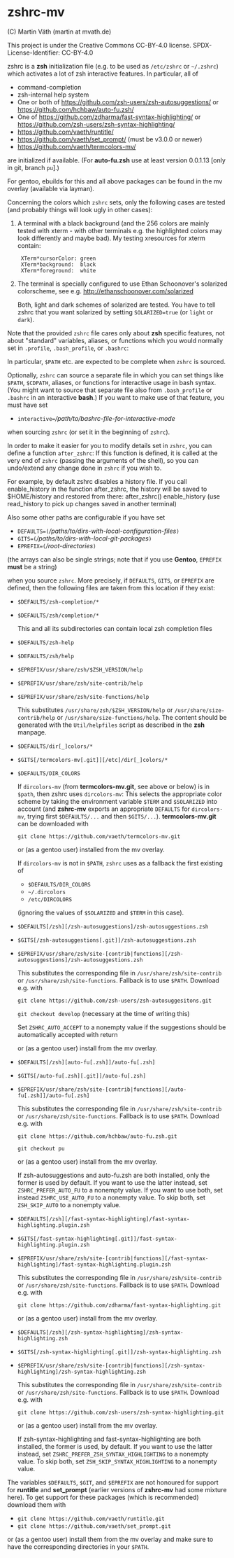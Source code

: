 # zshrc-mv

(C) Martin Väth (martin at mvath.de)

This project is under the Creative Commons CC-BY-4.0 license.
SPDX-License-Identifier: CC-BY-4.0

zshrc is a __zsh__ initialization file (e.g. to be used as `/etc/zshrc` or
`~/.zshrc`) which activates a lot of zsh interactive features.
In particular, all of

- command-completion
- zsh-internal help system
- One or both of https://github.com/zsh-users/zsh-autosuggestions/
  or https://github.com/hchbaw/auto-fu.zsh/
- One of https://github.com/zdharma/fast-syntax-highlighting/
  or https://github.com/zsh-users/zsh-syntax-highlighting/
- https://github.com/vaeth/runtitle/
- https://github.com/vaeth/set_prompt/  (must be v3.0.0 or newer)
- https://github.com/vaeth/termcolors-mv/

are initialized if available.
(For __auto-fu.zsh__ use at least version 0.0.1.13 [only in git, branch `pu`].)

For gentoo, ebuilds for this and all above packages can be found
in the mv overlay (available via layman).

Concerning the colors which `zshrc` sets, only the following cases are tested
(and probably things will look ugly in other cases):
1. A terminal with a black background (and the 256 colors are mainly tested
   with xterm - with other terminals e.g. the highlighted colors may look
   differently and maybe bad).
   My testing xresources for xterm contain:
   ```
	XTerm*cursorColor: green
	XTerm*background:  black
	XTerm*foreground:  white
   ```
2. The terminal is specially configured to use
   Ethan Schoonover's solarized colorscheme, see e.g.
   http://ethanschoonover.com/solarized

   Both, light and dark schemes of solarized are tested.
   You have to tell zshrc that you want solarized by setting
   `SOLARIZED=true` (or `light` or `dark`).

Note that the provided `zshrc` file cares only about __zsh__ specific features,
not about "standard" variables, aliases, or functions which you would
normally set in `.profile`, `.bash_profile`, or `.bashrc`:

In particular, `$PATH` etc. are expected to be complete when `zshrc` is
sourced.

Optionally, `zshrc` can source a separate file in which you can set things
like `$PATH`, `$CDPATH`, aliases, or functions for interactive usage in
bash syntax. (You might want to source that separate file also from
`.bash_profile` or `.bashrc` in an interactive __bash__.)
If you want to make use of that feature, you must have set
-	`interactive=`_/path/to/bashrc-file-for-interactive-mode_

when sourcing `zshrc` (or set it in the beginning of `zshrc`).

In order to make it easier for you to modify details set in `zshrc`,
you can define a function `after_zshrc`: If this function is defined,
it is called at the very end of `zshrc` (passing the arguments of the shell),
so you can undo/extend any change done in `zshrc` if you wish to.

For example, by default zshrc disables a history file.
If you call enable_history in the function after_zshrc,
the history will be saved to $HOME/history and restored from there:
after_zshrc() enable_history
(use read_history to pick up changes saved in another terminal)

Also some other paths are configurable if you have set

-	`DEFAULTS=(`_/paths/to/dirs-with-local-configuration-files_`)`
-	`GITS=(`_/paths/to/dirs-with-local-git-packages_`)`
-	`EPREFIX=(`_/root-directories_`)`

(the arrays can also be single strings; note that if you use __Gentoo__,
`EPREFIX` __must__ be a string)

when you source `zshrc`. More precisely, if `DEFAULTS`, `GITS`, or `EPREFIX`
are defined, then the following files are taken from this location if
they exist:

-	`$DEFAULTS/zsh-completion/*`
-	`$DEFAULTS/zsh/completion/*`

	This and all its subdirectories can contain local zsh completion files

-	`$DEFAULTS/zsh-help`
-	`$DEFAULTS/zsh/help`
-	`$EPREFIX/usr/share/zsh/$ZSH_VERSION/help`
-	`$EPREFIX/usr/share/zsh/site-contrib/help`
-	`$EPREFIX/usr/share/zsh/site-functions/help`

	This substitutes `/usr/share/zsh/$ZSH_VERSION/help` or
	`/usr/share/size-contrib/help` or `/usr/share/size-functions/help`.
	The content should be generated with the `Util/helpfiles` script
	as described in the __zsh__ manpage.

-	`$DEFAULTS/dir[_]colors/*`
-	`$GITS[/termcolors-mv[.git]][/etc]/dir[_]colors/*`
-	`$DEFAULTS/DIR_COLORS`

	If `dircolors-mv` (from __termcolors-mv.git__, see above or below)
	is in `$path`, then zshrc uses `dircolors-mv`:
	This selects the appropriate color scheme by taking the environment
	variable `$TERM` and `$SOLARIZED` into account (and __zshrc-mv__
	exports an appropriate `DEFAULTS` for `dircolors-mv`, trying first
	`$DEFAULTS/...` and then `$GITS/...`).
	__termcolors-mv.git__ can be downloaded with

	`git clone https://github.com/vaeth/termcolors-mv.git`

	or (as a gentoo user) installed from the mv overlay.

	If `dircolors-mv` is not in `$PATH`, `zshrc` uses as a fallback the
	first existing of
	* `$DEFAULTS/DIR_COLORS`
	* `~/.dircolors`
	* `/etc/DIRCOLORS`

	(ignoring the values of `$SOLARIZED` and `$TERM` in this case).

-	`$DEFAULTS[/zsh][/zsh-autosuggestions]/zsh-autosuggestions.zsh`
-	`$GITS[/zsh-autosuggestions[.git]]/zsh-autosuggestions.zsh`
-	`$EPREFIX/usr/share/zsh/site-[contrib|functions][/zsh-autosuggestions]/zsh-autosuggestions.zsh`

	This substitutes the corresponding file in
	`/usr/share/zsh/site-contrib` or `/usr/share/zsh/site-functions`.
	Fallback is to use `$PATH`. Download e.g. with

	`git clone https://github.com/zsh-users/zsh-autosuggesitons.git`

	`git checkout develop` (necessary at the time of writing this)

	Set `ZSHRC_AUTO_ACCEPT` to a nonempty value if the suggestions should be
	automatically accepted with return

	or (as a gentoo user) install from the mv overlay.

-	`$DEFAULTS[/zsh][auto-fu[.zsh]]/auto-fu[.zsh]`
-	`$GITS[/auto-fu[.zsh][.git]]/auto-fu[.zsh]`
-	`$EPREFIX/usr/share/zsh/site-[contrib|functions][/auto-fu[.zsh]]/auto-fu[.zsh]`

	This substitutes the corresponding file in
	`/usr/share/zsh/site-contrib` or `/usr/share/zsh/site-functions`.
	Fallback is to use `$PATH`. Download e.g. with

	`git clone https://github.com/hchbaw/auto-fu.zsh.git`

	`git checkout pu`

	or (as a gentoo user) install from the mv overlay.

	If zsh-autosuggestions and auto-fu.zsh are both installed, only the former
	is used by default. If you want to use the latter instead, set
	`ZSHRC_PREFER_AUTO_FU` to a nonempty value. If you want to use both, set
	instead `ZSHRC_USE_AUTO_FU` to a nonempty value.
	To skip both, set `ZSH_SKIP_AUTO` to a nonempty value.

-	`$DEFAULTS[/zsh][/fast-syntax-highlighting]/fast-syntax-highlighting.plugin.zsh`
-	`$GITS[/fast-syntax-highlighting[.git]]/fast-syntax-highlighting.plugin.zsh`
-	`$EPREFIX/usr/share/zsh/site-[contrib|functions][/fast-syntax-highlighting]/fast-syntax-highlighting.plugin.zsh`

	This substitutes the corresponding file in
	`/usr/share/zsh/site-contrib` or `/usr/share/zsh/site-functions`.
	Fallback is to use `$PATH`. Download e.g. with

	`git clone https://github.com/zdharma/fast-syntax-highlighting.git`

	or (as a gentoo user) install from the mv overlay.

-	`$DEFAULTS[/zsh][/zsh-syntax-highlighting]/zsh-syntax-highlighting.zsh`
-	`$GITS[/zsh-syntax-highlighting[.git]]/zsh-syntax-highlighting.zsh`
-	`$EPREFIX/usr/share/zsh/site-[contrib|functions][/zsh-syntax-highlighting]/zsh-syntax-highlighting.zsh`

	This substitutes the corresponding file in
	`/usr/share/zsh/site-contrib` or `/usr/share/zsh/site-functions`.
	Fallback is to use `$PATH`. Download e.g. with

	`git clone https://github.com/zsh-users/zsh-syntax-highlighting.git`

	or (as a gentoo user) install from the mv overlay.

	If zsh-syntax-highlighting and fast-syntax-highlighting are both installed,
	the former is used, by default. If you want to use the latter instead, set
	`ZSHRC_PREFER_ZSH_SYNTAX_HIGHLIGHTING` to a nonempty value.
	To skip both, set `ZSH_SKIP_SYNTAX_HIGHLIGHTING` to a nonempty value.

The variables `$DEFAULTS`, `$GIT`, and `$EPREFIX` are not honoured for support
for __runtitle__ and __set_prompt__ (earlier versions of __zshrc-mv__ had some
mixture here). To get support for these packages (which is recommended)
download them with

-	`git clone https://github.com/vaeth/runtitle.git`
-	`git clone https://github.com/vaeth/set_prompt.git`

or (as a gentoo user) install them from the mv overlay
and make sure to have the corresponding directories in your `$PATH`.
